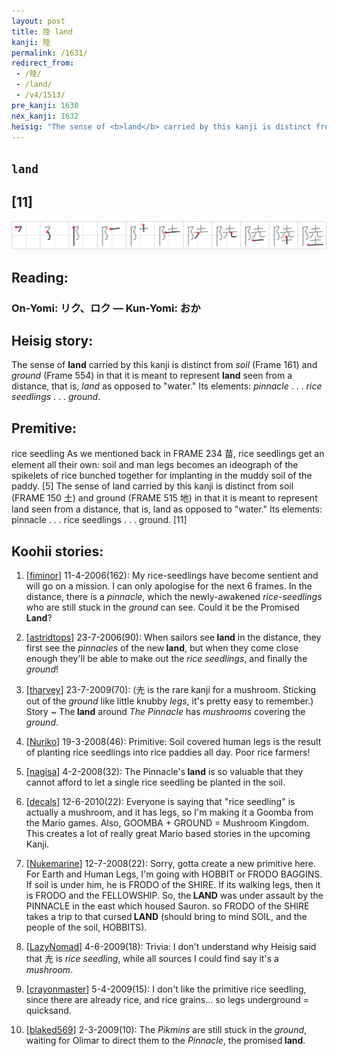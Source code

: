```yaml
---
layout: post
title: 陸 land
kanji: 陸
permalink: /1631/
redirect_from:
 - /陸/
 - /land/
 - /v4/1513/
pre_kanji: 1630
nex_kanji: 1632
heisig: "The sense of <b>land</b> carried by this kanji is distinct from <i>soil</i> (Frame 161) and <i>ground</i> (Frame 554) in that it is meant to represent <b>land</b> seen from a distance, that is, <i>land</i> as opposed to &quot;water.&quot; Its elements: <i>pinnacle</i> . . . <i>rice seedlings</i> . . . <i>ground</i>. rice seedling As we mentioned back in FRAME 234 苗, rice seedlings get an element all their own: soil and man legs becomes an ideograph of the spikelets of rice bunched together for implanting in the muddy soil of the paddy. [5] The sense of land carried by this kanji is distinct from soil (FRAME 150 土) and ground (FRAME 515 地) in that it is meant to represent land seen from a distance, that is, land as opposed to &quot;water.&quot; Its elements: pinnacle . . . rice seedlings . . . ground. [11]"
---
```


## `land`

## [11]

<div class="stroke"><img src="../images/E999B8.png" /></div>

## Reading:

### On-Yomi: リク、ロク &mdash; Kun-Yomi: おか

## Heisig story:

The sense of <b>land</b> carried by this kanji is distinct from <i>soil</i> (Frame 161) and <i>ground</i> (Frame 554) in that it is meant to represent <b>land</b> seen from a distance, that is, <i>land</i> as opposed to &quot;water.&quot; Its elements: <i>pinnacle</i> . . . <i>rice seedlings</i> . . . <i>ground</i>.

## Premitive:

rice seedling As we mentioned back in FRAME 234 苗, rice seedlings get an element all their own: soil and man legs becomes an ideograph of the spikelets of rice bunched together for implanting in the muddy soil of the paddy. [5] The sense of land carried by this kanji is distinct from soil (FRAME 150 土) and ground (FRAME 515 地) in that it is meant to represent land seen from a distance, that is, land as opposed to &quot;water.&quot; Its elements: pinnacle . . . rice seedlings . . . ground. [11]

## Koohii stories:

1) [<a href="http://kanji.koohii.com/profile/fiminor">fiminor</a>] 11-4-2006(162): My rice-seedlings have become sentient and will go on a mission. I can only apologise for the next 6 frames. In the distance, there is a <em>pinnacle</em>, which the newly-awakened <em>rice-seedlings</em> who are still stuck in the <em>ground</em> can see. Could it be the Promised<strong> Land</strong>?

2) [<a href="http://kanji.koohii.com/profile/astridtops">astridtops</a>] 23-7-2006(90): When sailors see<strong> land</strong> in the distance, they first see the <em>pinnacles</em> of the new<strong> land</strong>, but when they come close enough they&#039;ll be able to make out the <em>rice seedlings</em>, and finally the <em>ground</em>!

3) [<a href="http://kanji.koohii.com/profile/tharvey">tharvey</a>] 23-7-2009(70): (圥 is the rare kanji for a mushroom. Sticking out of the <em>ground</em> like little knubby <em>legs</em>, it&#039;s pretty easy to remember.) Story ~ The<strong> land</strong> around <em>The Pinnacle</em> has <em>mushrooms</em> covering the <em>ground</em>.

4) [<a href="http://kanji.koohii.com/profile/Nuriko">Nuriko</a>] 19-3-2008(46): Primitive: Soil covered human legs is the result of planting rice seedlings into rice paddies all day. Poor rice farmers!

5) [<a href="http://kanji.koohii.com/profile/nagisa">nagisa</a>] 4-2-2008(32): The Pinnacle&#039;s<strong> land</strong> is so valuable that they cannot afford to let a single rice seedling be planted in the soil.

6) [<a href="http://kanji.koohii.com/profile/decals">decals</a>] 12-6-2010(22): Everyone is saying that &quot;rice seedling&quot; is actually a mushroom, and it has legs, so I&#039;m making it a Goomba from the Mario games. Also, GOOMBA + GROUND = Mushroom Kingdom. This creates a lot of really great Mario based stories in the upcoming Kanji.

7) [<a href="http://kanji.koohii.com/profile/Nukemarine">Nukemarine</a>] 12-7-2008(22): Sorry, gotta create a new primitive here. For Earth and Human Legs, I&#039;m going with HOBBIT or FRODO BAGGINS. If soil is under him, he is FRODO of the SHIRE. If its walking legs, then it is FRODO and the FELLOWSHIP. So, the<strong> LAND</strong> was under assault by the PINNACLE in the east which housed Sauron. so FRODO of the SHIRE takes a trip to that cursed<strong> LAND</strong> (should bring to mind SOIL, and the people of the soil, HOBBITS).

8) [<a href="http://kanji.koohii.com/profile/LazyNomad">LazyNomad</a>] 4-6-2009(18): Trivia: I don&#039;t understand why Heisig said that 圥 is <em>rice seedling</em>, while all sources I could find say it&#039;s a <em>mushroom</em>.

9) [<a href="http://kanji.koohii.com/profile/crayonmaster">crayonmaster</a>] 5-4-2009(15): I don&#039;t like the primitive rice seedling, since there are already rice, and rice grains... so legs underground = quicksand.

10) [<a href="http://kanji.koohii.com/profile/blaked569">blaked569</a>] 2-3-2009(10): The <em>Pikmins</em> are still stuck in the <em>ground</em>, waiting for Olimar to direct them to the <em>Pinnacle</em>, the promised<strong> land</strong>.
